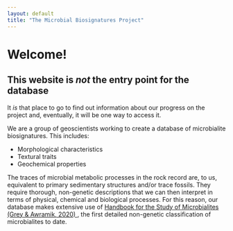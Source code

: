 ```yaml
---
layout: default
title: "The Microbial Biosignatures Project"
---
```


<h1>Welcome!</h1>
<h2>This website is <i>not</i> the entry point for the database</h2>
<p>
It <i>is</i> that place to go to find out information about our progress on the project and, eventually, it will be one way to access it.
</p>
<p>
  We are a group of geoscientists working to create a database of
  microbialite biosignatures. This includes:
</p>

<ul>
  <li>Morphological characteristics</li>
  <li>Textural traits</li>
  <li>Geochemical properties</li>
</ul>

<p>
  The traces of microbial metabolic processes in the rock record are, to
  us, equivalent to primary sedimentary structures and/or trace fossils.
  They require thorough, non-genetic descriptions that we can then interpret
  in terms of physical, chemical and biological processes.
  For this reason, our database makes extensive use of
  <a href="upload_files/Handbook for the study and description of microbialites.pdf">
    Handbook for the Study of Microbialites (Grey & Awramik, 2020)
  </a>,
  the first detailed non-genetic classification of microbialites to date.
</p>

